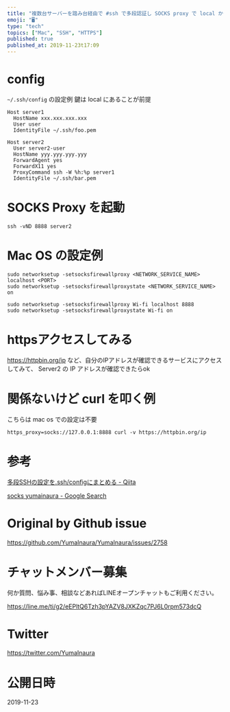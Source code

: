 ```yaml
---
title: "複数台サーバーを踏み台経由で #ssh で多段認証し SOCKS proxy で local から #https アクセスすることは可能なの"
emoji: "🖥"
type: "tech"
topics: ["Mac", "SSH", "HTTPS"]
published: true
published_at: 2019-11-23t17:09
---
```


# config 

`~/.ssh/config` の設定例
鍵は local にあることが前提

```
Host server1
  HostName xxx.xxx.xxx.xxx
  User user
  IdentityFile ~/.ssh/foo.pem

Host server2
  User server2-user
  HostName yyy.yyy.yyy.yyy
  ForwardAgent yes
  ForwardX11 yes
  ProxyCommand ssh -W %h:%p server1
  IdentityFile ~/.ssh/bar.pem
```

# SOCKS Proxy を起動

```
ssh -vND 8888 server2
```

# Mac OS の設定例

```
sudo networksetup -setsocksfirewallproxy <NETWORK_SERVICE_NAME> localhost <PORT>
sudo networksetup -setsocksfirewallproxystate <NETWORK_SERVICE_NAME> on
```

```
sudo networksetup -setsocksfirewallproxy Wi-fi localhost 8888
sudo networksetup -setsocksfirewallproxystate Wi-fi on
```

# httpsアクセスしてみる

https://httpbin.org/ip など、自分のIPアドレスが確認できるサービスにアクセスしてみて、 Server2 の IP アドレスが確認できたらok

# 関係ないけど curl を叩く例

こちらは mac os での設定は不要

```
https_proxy=socks://127.0.0.1:8888 curl -v https://httpbin.org/ip
```


# 参考

[多段SSHの設定を.ssh/configにまとめる - Qiita](https://qiita.com/ik-fib/items/12e4fab4478e360a82a1)

[socks yumainaura - Google Search](https://www.google.com/search?q=socks+yumainaura&oq=socks+yumainaura&aqs=chrome..69i57j69i60l3.2294j0j4&sourceid=chrome&ie=UTF-8)


# Original by Github issue

https://github.com/YumaInaura/YumaInaura/issues/2758








<!-- Update From Qiita API -->

# チャットメンバー募集


何か質問、悩み事、相談などあればLINEオープンチャットもご利用ください。

https://line.me/ti/g2/eEPltQ6Tzh3pYAZV8JXKZqc7PJ6L0rpm573dcQ





# Twitter


https://twitter.com/YumaInaura


<!-- Update From Qiita API -->



# 公開日時

2019-11-23
